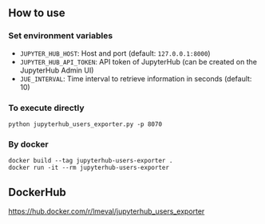 ## How to use

### Set environment variables
- `JUPYTER_HUB_HOST`: Host and port (default: `127.0.0.1:8000`)
- `JUPYTER_HUB_API_TOKEN`: API token of JupyterHub (can be created on the JupyterHub Admin UI)
- `JUE_INTERVAL`: Time interval to retrieve information in seconds (default: 10)

### To execute directly 

```python jupyterhub_users_exporter.py -p 8070```

### By docker 

```
docker build --tag jupyterhub-users-exporter .
docker run -it --rm jupyterhub-users-exporter
```

## DockerHub

https://hub.docker.com/r/lmeval/jupyterhub_users_exporter
